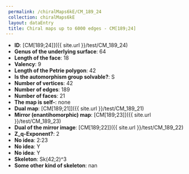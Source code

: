 ```yaml
--- 
 permalink: /chiralMaps6kE/CM_189_24 
 collection: chiralMaps6kE
 layout: dataEntry
 title: Chiral maps up to 6000 edges - CM[189;24]
---
```


- **ID**: [CM[189;24]]({{ site.url }}/test/CM_189_24)
- **Genus of the underlying surface**: 64
- **Length of the face**: 18
- **Valency**: 9
- **Length of the Petrie polygon**: 42
- **Is the automorphism group solvable?**: S
- **Number of vertices**: 42
- **Number of edges**: 189
- **Number of faces**: 21
- **The map is self-**: none
- **Dual map**: [CM[189;21]]({{ site.url }}/test/CM_189_21)
- **Mirror (enantihomorphic) map**: [CM[189;23]]({{ site.url }}/test/CM_189_23)
- **Dual of the mirror image**: [CM[189;22]]({{ site.url }}/test/CM_189_22)
- **Z_q-Exponent?**: 2
- **No idea**:  2:23
- **No idea**: Y
- **No idea**: Y
- **Skeleton**: Sk(42;2)^3
- **Some other kind of skeleton**: nan
